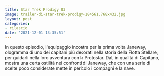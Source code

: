 ```yaml
---
title: Star Trek Prodigy 03
image: trailer-di-star-trek-prodigy-184561.768x432.jpg
layout: post
categories:
- rilascio
date: '2021-12-01 13:35:51'
---
```


In questo episodio, l'equipaggio incontra per la prima volta Janeway, ologramma di uno dei capitani più decorati nella storia della Flotta Stellare, per guidarli nella loro avventura con la Protostar. Dal, in qualità di Capitano, mostra una certa ostilità nei confronti di Janeway, che con una serie di scelte poco considerate mette in pericolo i compagni e la nave.
